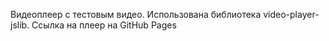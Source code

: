 Видеоплеер с тестовым видео. Использована библиотека video-player-jslib.
Ссылка на плеер на GitHub Pages
 
